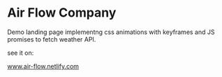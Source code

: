 # Air Flow Company

Demo landing page implementng css animations with keyframes and JS promises to fetch weather API.

see it on:

www.air-flow.netlify.com
